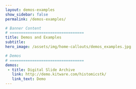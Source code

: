 ```yaml
---
layout: demos-examples
show_sidebar: false
permalink: /demos-examples/

# Banner Content
# =================================
title: Demos and Examples
subtitle:
hero_image: /assets/img/home-callouts/demos_examples.jpg

# Demos
# =================================
demos:
 - title: Digital Slide Archive
   link: http://demo.kitware.com/histomicstk/
   link_text: Demo
---
```


